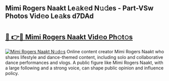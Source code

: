 ## Mimi Rogers Naakt Le𝚊k𝚎d N𝚞𝚍es - Part-VSw Photos Vid𝚎o Le𝚊ks d7DAd

# <h2><a href="http://fbb1tf.evod.top/?m=Mimi+Rogers+Naakt">🔗 👉🔴 Mimi Rogers Naakt Vid𝚎o Ph𝚘t𝚘s</a></h2>

[![Mimi Rogers Naakt N𝚞d𝚎s](https://i.imgur.com/8V9OHl7.gif)](http://fbb1tf.evod.top/?m=Mimi+Rogers+Naakt)
Online content creator Mimi Rogers Naakt who shares lifestyle and dance-themed content, including solo and collaborative dance performances and vlogs. A public figure like Mimi Rogers Naakt, with a large following and a strong voice, can shape public opinion and influence policy. 
